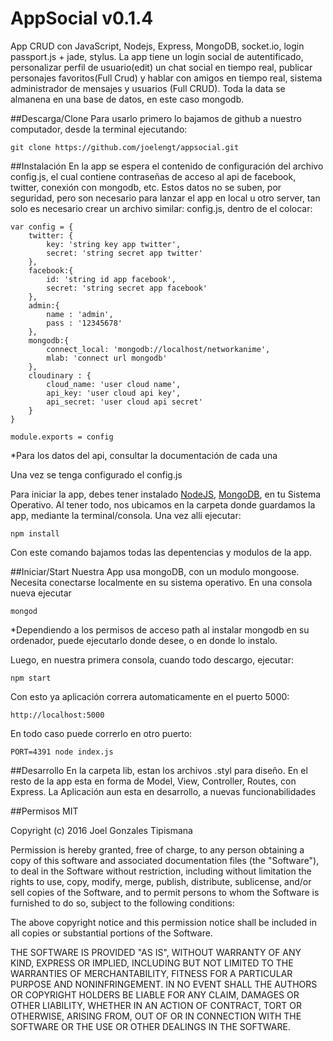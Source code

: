 # AppSocial v0.1.4
App CRUD con JavaScript, Nodejs, Express, MongoDB, socket.io, login passport.js + jade, stylus.
La app tiene un login social de autentificado, personalizar perfil de usuario(edit) un chat social en tiempo real, publicar personajes favoritos(Full Crud) y hablar con amigos en tiempo real, sistema administrador de mensajes y usuarios (Full CRUD). Toda la data se almanena en una base de datos, en este caso mongodb.

##Descarga/Clone
Para usarlo primero lo bajamos de github a nuestro computador, desde la terminal ejecutando:
```
git clone https://github.com/joelengt/appsocial.git
```
##Instalación
En la app se espera el contenido de configuración del archivo config.js, el cual contiene contraseñas de acceso al api de facebook, twitter, conexión con mongodb, etc. Estos datos no se suben, por seguridad, pero son necesario para lanzar el app en local u otro server, tan solo es necesario crear un archivo similar: config.js, dentro de el colocar:
```
var config = {
	twitter: {
		key: 'string key app twitter',
		secret: 'string secret app twitter'
	},
	facebook:{
		id: 'string id app facebook',
		secret: 'string secret app facebook'
	},
	admin:{
		name : 'admin',
		pass : '12345678'
	},
	mongodb:{
		connect_local: 'mongodb://localhost/networkanime',
		mlab: 'connect url mongodb'
	},
	cloudinary : {
		cloud_name: 'user cloud name',
		api_key: 'user cloud api key',
		api_secret: 'user cloud api secret'
	}
}

module.exports = config
```
*Para los datos del api, consultar la documentación de cada una

Una vez se tenga configurado el config.js

Para iniciar la app, debes tener instalado [NodeJS](https://nodejs.org/en/), [MongoDB](https://www.mongodb.org/downloads), en tu Sistema Operativo. Al tener todo, nos ubicamos en la carpeta donde guardamos la app, mediante la terminal/consola. Una vez alli ejecutar:
```
npm install
```
Con este comando bajamos todas las depentencias y modulos de la app.

##Iniciar/Start
Nuestra App usa mongoDB, con un modulo mongoose. Necesita conectarse localmente en su sistema operativo.
En una consola nueva ejecutar 
```
mongod
```
*Dependiendo a los permisos de acceso path al instalar mongodb en su ordenador, puede ejecutarlo donde desee, o en donde lo instalo.

Luego, en nuestra primera consola, cuando todo descargo, ejecutar:
```
npm start
``````
Con esto ya aplicación correra automaticamente en el puerto 5000:
```
http://localhost:5000
```
En todo caso puede correrlo en otro puerto:
```
PORT=4391 node index.js
```
##Desarrollo
En la carpeta lib, estan los archivos .styl para diseño.
En el resto de la app esta en forma de Model, View, Controller, Routes, con Express.
La  Aplicación aun esta en desarrollo, a nuevas funcionabilidades

##Permisos
MIT

Copyright (c) 2016 Joel Gonzales Tipismana

Permission is hereby granted, free of charge, to any person obtaining a copy
of this software and associated documentation files (the "Software"), to deal
in the Software without restriction, including without limitation the rights
to use, copy, modify, merge, publish, distribute, sublicense, and/or sell
copies of the Software, and to permit persons to whom the Software is
furnished to do so, subject to the following conditions:

The above copyright notice and this permission notice shall be included in
all copies or substantial portions of the Software.

THE SOFTWARE IS PROVIDED "AS IS", WITHOUT WARRANTY OF ANY KIND, EXPRESS OR
IMPLIED, INCLUDING BUT NOT LIMITED TO THE WARRANTIES OF MERCHANTABILITY,
FITNESS FOR A PARTICULAR PURPOSE AND NONINFRINGEMENT. IN NO EVENT SHALL THE
AUTHORS OR COPYRIGHT HOLDERS BE LIABLE FOR ANY CLAIM, DAMAGES OR OTHER
LIABILITY, WHETHER IN AN ACTION OF CONTRACT, TORT OR OTHERWISE, ARISING FROM,
OUT OF OR IN CONNECTION WITH THE SOFTWARE OR THE USE OR OTHER DEALINGS IN THE
SOFTWARE.



